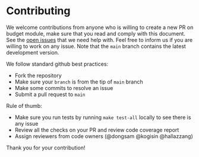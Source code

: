 # Contributing

We welcome contributions from anyone who is willing to create a new PR on budget module, make sure that you read and comply with this document. See the [open issues](https://github.com/tendermint/budget/issues) that we need help with. Feel free to inform us if you are willing to work on any issue. Note that the `main` branch contains the latest development version. 

We follow standard github best practices: 

- Fork the repository
- Make sure your `branch` is from the tip of `main` branch
- Make some commits to resolve an issue
- Submit a pull request to `main`

Rule of thumb:

- Make sure you run tests by running `make test-all` locally to see there is any issue
- Review all the checks on your PR and review code coverage report
- Assign reviewers from code owners (@dongsam @kogisin @hallazzang)

Thank you for your contribution!